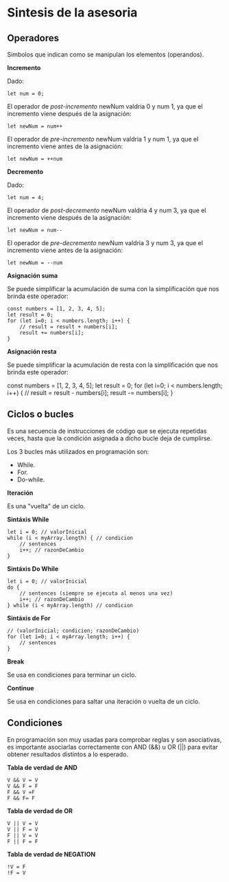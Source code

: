 # Sintesis de la asesoria

## **Operadores**

Simbolos que indican como se manipulan los elementos (operandos).

**Incremento**

Dado:

```
let num = 0;
```

El operador de *post-incremento* newNum valdria 0 y num 1, ya que el incremento viene después de la asignación:

```
let newNum = num++
```

El operador de *pre-incremento* newNum valdria 1 y num 1, ya que el incremento viene antes de la asignación:

```
let newNum = ++num
```

**Decremento**

Dado:

```
let num = 4;
```

El operador de *post-decremento* newNum valdria 4 y num 3, ya que el incremento viene después de la asignación:

```
let newNum = num--
```

El operador de *pre-decremento* newNum valdria 3 y num 3, ya que el incremento viene antes de la asignación:

```
let newNum = --num
```

**Asignación suma**

Se puede simplificar la acumulación de suma con la simplificación que nos brinda este operador:

```
const numbers = [1, 2, 3, 4, 5];
let result = 0;
for (let i=0; i < numbers.length; i++) {
	// result = result + numbers[i];
	result += numbers[i];
}
```

**Asignación resta**

Se puede simplificar la acumulación de resta con la simplificación que nos brinda este operador:

const numbers = [1, 2, 3, 4, 5];
let result = 0;
for (let i=0; i < numbers.length; i++) {
	// result = result - numbers[i];
	result -= numbers[i];
}

## **Ciclos o bucles**

Es una secuencia de instrucciones de código que se ejecuta repetidas veces, hasta que la condición asignada a dicho bucle deja de cumplirse.

Los 3 bucles más utilizados en programación son:

* While.
* For.
* Do-while.

**Iteración**

Es una "vuelta" de un ciclo.

**Sintáxis While**

```
let i = 0; // valorInicial
while (i < myArray.length) { // condicion
	// sentences
	i++; // razonDeCambio
}
```

**Sintáxis Do While**

```
let i = 0; // valorInicial
do {
	// sentences (siempre se ejecuta al menos una vez)
	i++; // razonDeCambio
} while (i < myArray.length) // condicion
```

**Sintáxis de For**

```
// (valorInicial; condicion; razonDeCambio)
for (let i=0; i < myArray.length; i++) {
	// sentences
}
```

**Break**

Se usa en condiciones para terminar un ciclo.

**Continue**

Se usa en condiciones para saltar una iteración o vuelta de un ciclo.

## **Condiciones**

En programación son muy usadas para comprobar reglas y son asociativas, es importante asociarlas correctamente con AND (&&) u OR (||) para evitar obtener resultados distintos a lo esperado.

**Tabla de verdad de AND**

```
V && V = V
V && F = F
F && V =F
F && F= F
```


**Tabla de verdad de OR**

```
V || V = V
V || F = V
F || V = V
F || F = F
```

**Tabla de verdad de NEGATION**

```
!V = F
!F = V
```
